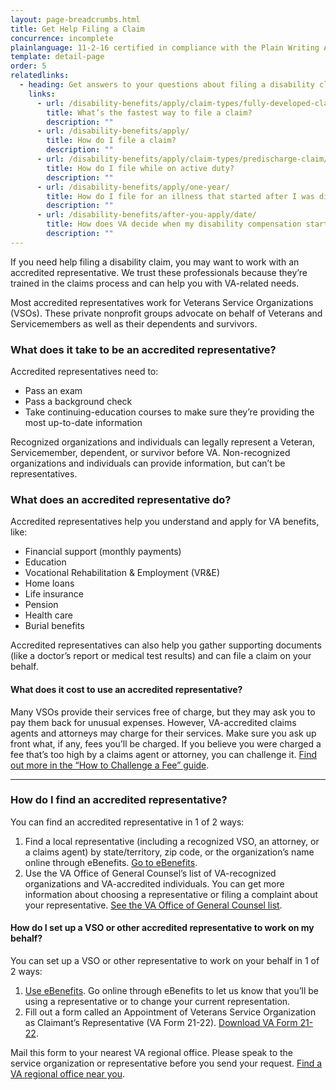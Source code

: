 ```yaml
---
layout: page-breadcrumbs.html
title: Get Help Filing a Claim
concurrence: incomplete
plainlanguage: 11-2-16 certified in compliance with the Plain Writing Act
template: detail-page
order: 5
relatedlinks:
  - heading: Get answers to your questions about filing a disability claim
    links:
      - url: /disability-benefits/apply/claim-types/fully-developed-claim/
        title: What’s the fastest way to file a claim?
        description: ""
      - url: /disability-benefits/apply/
        title: How do I file a claim?
        description: ""
      - url: /disability-benefits/apply/claim-types/predischarge-claim/
        title: How do I file while on active duty?
        description: ""
      - url: /disability-benefits/apply/one-year/
        title: How do I file for an illness that started after I was discharged from active duty?
        description: ""
      - url: /disability-benefits/after-you-apply/date/
        title: How does VA decide when my disability compensation starts?
        description: ""
---
```

<div itemscope itemtype="http://schema.org/FAQPage">
<div itemprop="description" class="va-introtext">

If you need help filing a disability claim, you may want to work with an accredited representative. We trust these professionals because they’re trained in the claims process and can help you with VA-related needs.

Most accredited representatives work for Veterans Service Organizations (VSOs). These private nonprofit groups advocate on behalf of Veterans and Servicemembers as well as their dependents and survivors. 

</div>

<div class="feature" markdown="0" itemscope itemtype="http://schema.org/Question">

<h3 itemprop="name">What does it take to be an accredited representative?</h3>
<div itemprop="acceptedAnswer" itemscope itemtype="http://schema.org/Answer">
<div itemprop="text">

Accredited representatives need to:
  - Pass an exam
  - Pass a background check
  - Take continuing-education courses to make sure they’re providing the most up-to-date information

Recognized organizations and individuals can legally represent a Veteran, Servicemember, dependent, or survivor before VA. Non-recognized organizations and individuals can provide information, but can’t be representatives.

</div>
</div>
</div>

<div itemscope itemtype="http://schema.org/Question">

<h3 itemprop="name">What does an accredited representative do?</h3>
<div itemprop="acceptedAnswer" itemscope itemtype="http://schema.org/Answer">
<div itemprop="text">

Accredited representatives help you understand and apply for VA benefits, like:

- Financial support (monthly payments)
- Education
- Vocational Rehabilitation & Employment (VR&E)
- Home loans
- Life insurance
- Pension
- Health care
- Burial benefits

Accredited representatives can also help you gather supporting documents (like a doctor’s report or medical test results) and can file a claim on your behalf.

</div>
</div>
</div>

<div itemscope itemtype="http://schema.org/Question">

<h4 itemprop="name">What does it cost to use an accredited representative?</h4>
<div itemprop="acceptedAnswer" itemscope itemtype="http://schema.org/Answer">
<div itemprop="text">

Many VSOs provide their services free of charge, but they may ask you to pay them back for unusual expenses. However, VA-accredited claims agents and attorneys may charge for their services. Make sure you ask up front what, if any, fees you’ll be charged. If you believe you were charged a fee that’s too high by a claims agent or attorney, you can challenge it. [Find out more in the “How to Challenge a Fee” guide](http://www.va.gov/OGC/docs/Accred/HowtoChallengeaFee.pdf).

</div>
</div>
</div>

-----

<div itemscope itemtype="http://schema.org/Question">

<h3 itemprop="name">How do I find an accredited representative?</h3>
<div itemprop="acceptedAnswer" itemscope itemtype="http://schema.org/Answer">
<div itemprop="text">

You can find an accredited representative in 1 of 2 ways:

1. Find a local representative (including a recognized VSO, an attorney, or a claims agent) by state/territory, zip code, or the organization’s name online through eBenefits. [Go to eBenefits](https://www.ebenefits.va.gov/ebenefits/vso-search).
2. Use the VA Office of General Counsel’s list of VA-recognized organizations and VA-accredited individuals. You can get more information about choosing a representative or filing a complaint about your representative. [See the VA Office of General Counsel list](http://www.va.gov/ogc/accreditation.asp).

</div>
</div>
</div>

<div itemscope itemtype="http://schema.org/Question">

<h4 itemprop="name">How do I set up a VSO or other accredited representative to work on my behalf?</h4>
<div itemprop="acceptedAnswer" itemscope itemtype="http://schema.org/Answer">
<div itemprop="text">

You can set up a VSO or other representative to work on your behalf in 1 of 2 ways:

1. [Use eBenefits](https://www.ebenefits.va.gov/ebenefits/about/feature?feature=disability-compensation). Go online through eBenefits to let us know that you’ll be using a representative or to change your current representation.
2. Fill out a form called an Appointment of Veterans Service Organization as Claimant’s Representative (VA Form 21-22). [Download VA Form 21-22](http://www.vba.va.gov/pubs/forms/VBA-21-22-ARE.pdf). 


Mail this form to your nearest VA regional office. Please speak to the service organization or representative before you send your request. [Find a VA regional office near you](http://www.benefits.va.gov/benefits/offices.asp).

</div>
</div>
</div>
</div>
